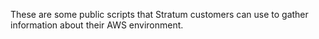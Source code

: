 These are some public scripts that Stratum customers can use to gather information about their AWS environment.
